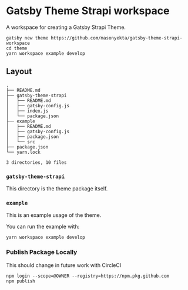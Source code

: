 # Gatsby Theme Strapi workspace

A workspace for creating a Gatsby Strapi Theme.

```shell
gatsby new theme https://github.com/masonyekta/gatsby-theme-strapi-workspace
cd theme
yarn workspace example develop
```

## Layout

```text
.
├── README.md
├── gatsby-theme-strapi
│   ├── README.md
│   ├── gatsby-config.js
│   ├── index.js
│   └── package.json
├── example
│   ├── README.md
│   ├── gatsby-config.js
│   ├── package.json
│   └── src
├── package.json
└── yarn.lock

3 directories, 10 files
```

### `gatsby-theme-strapi`

This directory is the theme package itself.

### `example`

This is an example usage of the theme.

You can run the example with:

```shell
yarn workspace example develop
```

### Publish Package Locally

This should change in future work with CircleCI

```shell
npm login --scope=@OWNER --registry=https://npm.pkg.github.com
npm publish
```
